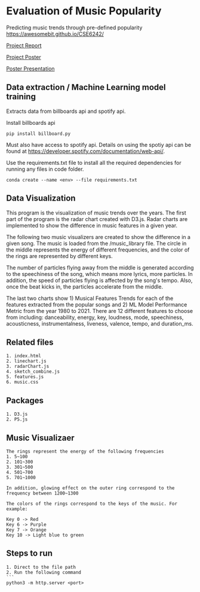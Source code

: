 # Evaluation of Music Popularity
Predicting music trends through pre-defined popularity
https://awesomebit.github.io/CSE6242/

[Project Report](https://github.com/seongwook8/music_popularity/blob/main/Proposal/team046proposal.pdf)

[Project Poster](https://github.com/seongwook8/music_popularity/blob/main/team046poster.pdf)

[Poster Presentation](https://youtu.be/3aA1D8fPAXM)
## Data extraction / Machine Learning model training
Extracts data from billboards api and spotify api.

Install billboards api
```
pip install billboard.py
```

Must also have access to spotify api. Details on using the spotiy api can be found at https://developer.spotify.com/documentation/web-api/.

Use the requirements.txt file to install all the required dependencies for running any files in code folder.

```
conda create --name <env> --file requirements.txt
```

## Data Visualization

This program is the visualization of music trends over the years. 
The first part of the program is the radar chart created with D3.js. 
Radar charts are implemented to show the difference in music features in a given year.

The following two music visualizers are created to show the difference in a given song.
The music is loaded from the /music_library file.
The circle in the middle represents the energy of different frequencies, and the color of the rings are represented by different keys. 

The number of particles flying away from the middle is generated according to the speechiness of the song, which means more lyrics, more particles. In addition, the speed of particles flying is affected by the song's tempo. Also, once the beat kicks in, the particles accelerate from the middle.

The last two charts show 1) Musical Features Trends for each of the features extracted from the popular songs and 2) ML Model Performance Metric from the year 1980 to 2021. There are 12 different features to choose from including: danceability, energy, key, loudness, mode, speechiness, acousticness, instrumentalness, liveness, valence, tempo, and duration_ms.


## Related files
    1. index.html
    2. linechart.js
    3. radarChart.js
    4. sketch_combine.js
    5. features.js
    6. music.css

## Packages
    1. D3.js
    2. P5.js

## Music Visualizaer
    The rings represent the energy of the following frequencies
    1. 5~100
    2. 101~300
    3. 301~500
    4. 501~700
    5. 701~1000
    
    In addition, glowing effect on the outer ring correspond to the frequency between 1200~1300
    
    The colors of the rings correspond to the keys of the music. For example:
    
    Key 0 -> Red
    Key 6 -> Purple
    Key 7 -> Orange
    Key 10 -> Light blue to green

## Steps to run
    1. Direct to the file path
    2. Run the following command 
    ```
    python3 -m http.server <port>

